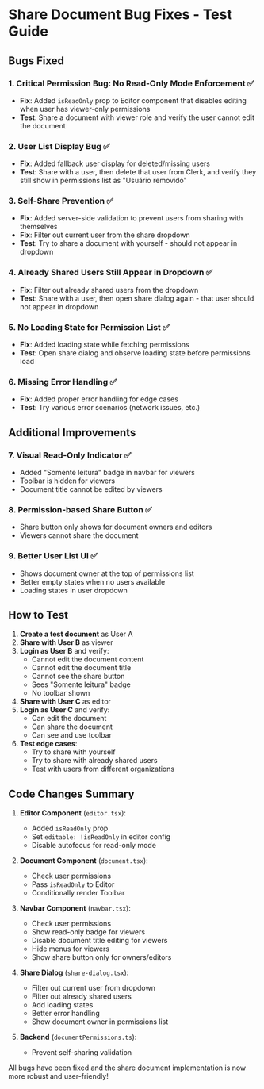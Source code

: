 # Share Document Bug Fixes - Test Guide

## Bugs Fixed

### 1. **Critical Permission Bug: No Read-Only Mode Enforcement** ✅
- **Fix**: Added `isReadOnly` prop to Editor component that disables editing when user has viewer-only permissions
- **Test**: Share a document with viewer role and verify the user cannot edit the document

### 2. **User List Display Bug** ✅
- **Fix**: Added fallback user display for deleted/missing users
- **Test**: Share with a user, then delete that user from Clerk, and verify they still show in permissions list as "Usuário removido"

### 3. **Self-Share Prevention** ✅
- **Fix**: Added server-side validation to prevent users from sharing with themselves
- **Fix**: Filter out current user from the share dropdown
- **Test**: Try to share a document with yourself - should not appear in dropdown

### 4. **Already Shared Users Still Appear in Dropdown** ✅
- **Fix**: Filter out already shared users from the dropdown
- **Test**: Share with a user, then open share dialog again - that user should not appear in dropdown

### 5. **No Loading State for Permission List** ✅
- **Fix**: Added loading state while fetching permissions
- **Test**: Open share dialog and observe loading state before permissions load

### 6. **Missing Error Handling** ✅
- **Fix**: Added proper error handling for edge cases
- **Test**: Try various error scenarios (network issues, etc.)

## Additional Improvements

### 7. **Visual Read-Only Indicator** ✅
- Added "Somente leitura" badge in navbar for viewers
- Toolbar is hidden for viewers
- Document title cannot be edited by viewers

### 8. **Permission-based Share Button** ✅
- Share button only shows for document owners and editors
- Viewers cannot share the document

### 9. **Better User List UI** ✅
- Shows document owner at the top of permissions list
- Better empty states when no users available
- Loading states in user dropdown

## How to Test

1. **Create a test document** as User A
2. **Share with User B** as viewer
3. **Login as User B** and verify:
   - Cannot edit the document content
   - Cannot edit the document title
   - Cannot see the share button
   - Sees "Somente leitura" badge
   - No toolbar shown
4. **Share with User C** as editor
5. **Login as User C** and verify:
   - Can edit the document
   - Can share the document
   - Can see and use toolbar
6. **Test edge cases**:
   - Try to share with yourself
   - Try to share with already shared users
   - Test with users from different organizations

## Code Changes Summary

1. **Editor Component** (`editor.tsx`):
   - Added `isReadOnly` prop
   - Set `editable: !isReadOnly` in editor config
   - Disable autofocus for read-only mode

2. **Document Component** (`document.tsx`):
   - Check user permissions
   - Pass `isReadOnly` to Editor
   - Conditionally render Toolbar

3. **Navbar Component** (`navbar.tsx`):
   - Check user permissions
   - Show read-only badge for viewers
   - Disable document title editing for viewers
   - Hide menus for viewers
   - Show share button only for owners/editors

4. **Share Dialog** (`share-dialog.tsx`):
   - Filter out current user from dropdown
   - Filter out already shared users
   - Add loading states
   - Better error handling
   - Show document owner in permissions list

5. **Backend** (`documentPermissions.ts`):
   - Prevent self-sharing validation

All bugs have been fixed and the share document implementation is now more robust and user-friendly!
